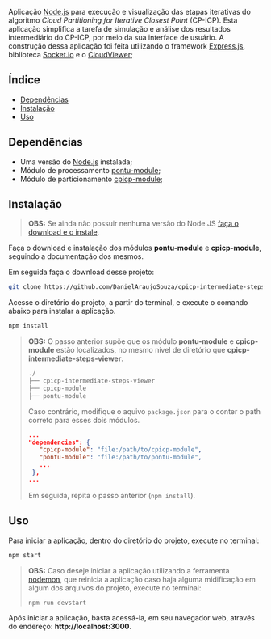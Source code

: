 Aplicação [Node.js](https://nodejs.org/) para execução e visualização das etapas iterativas do algoritmo _Cloud Partitioning for Iterative Closest Point_ (CP-ICP). Esta aplicação simplifica a tarefa de simulação e análise dos resultados intermediário do CP-ICP, por meio da sua interface de usuário. A construção dessa aplicação foi feita utilizando o framework [Express.js](https://expressjs.com/), biblioteca [Socket.io](Socket.io) e o [CloudViewer](https://github.com/DanielAraujoSouza/CloudViewer);

## Índice

- [Dependências](#dependências)
- [Instalação](#instalação)
- [Uso](#uso)

## Dependências

- Uma versão do [Node.js](https://nodejs.org/) instalada;
- Módulo de processamento [pontu-module](https://github.com/DanielAraujoSouza/pontu-module);
- Módulo de particionamento [cpicp-module](https://github.com/DanielAraujoSouza/cpicp-module);

## Instalação

> **OBS:** Se ainda não possuir nenhuma versão do Node.JS [faça o download e o instale](https://nodejs.org/en/download/).

Faça o download e instalação dos módulos **pontu-module** e **cpicp-module**, seguindo a documentação dos mesmos.

Em seguida faça o download desse projeto:

```bash
git clone https://github.com/DanielAraujoSouza/cpicp-intermediate-steps-viewer
```

Acesse o diretório do projeto, a partir do terminal, e execute o comando abaixo para instalar a aplicação.

```bash
npm install
```

> **OBS:** O passo anterior supõe que os módulo **pontu-module** e **cpicp-module** estão localizados, no mesmo nível de diretório que **cpicp-intermediate-steps-viewer**.
>
> ```bash
> ./
> ├── cpicp-intermediate-steps-viewer
> ├── cpicp-module
> ├── pontu-module
> ```
>
> Caso contrário, modifique o aquivo `package.json` para o conter o path correto para esses dois módulos.
>
> ```json
> ...
> "dependencies": {
>    "cpicp-module": "file:/path/to/cpicp-module",
>    "pontu-module": "file:/path/to/pontu-module",
>    ...
>  },
> ...
> ```
>
> Em seguida, repita o passo anterior (`npm install`).

## Uso

Para iniciar a aplicação, dentro do diretório do projeto, execute no terminal:

```bash
npm start
```

> **OBS:** Caso deseje iniciar a aplicação utilizando a ferramenta [nodemon](https://nodemon.io/), que reinicia a aplicação caso haja alguma midificação em algum dos arquivos do projeto, execute no terminal:
>
> ```bash
> npm run devstart
> ```

Após iniciar a aplicação, basta acessá-la, em seu navegador web, através do endereço: **http://localhost:3000**.
